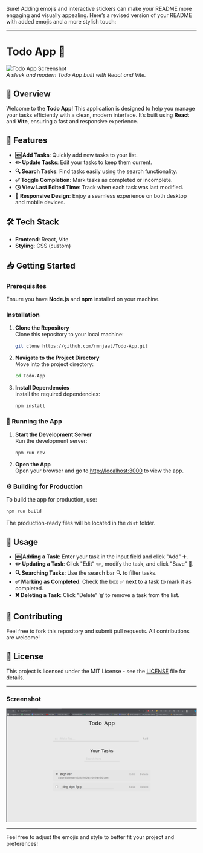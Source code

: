 Sure! Adding emojis and interactive stickers can make your README more engaging and visually appealing. Here’s a revised version of your README with added emojis and a more stylish touch:

---

# Todo App 📝

![Todo App Screenshot](./path-to-screenshot.png)  
_A sleek and modern Todo App built with React and Vite._

## 🚀 Overview

Welcome to the **Todo App**! This application is designed to help you manage your tasks efficiently with a clean, modern interface. It’s built using **React** and **Vite**, ensuring a fast and responsive experience.

## 🌟 Features

- **🆕 Add Tasks**: Quickly add new tasks to your list.
- **✏️ Update Tasks**: Edit your tasks to keep them current.
- **🔍 Search Tasks**: Find tasks easily using the search functionality.
- **✅ Toggle Completion**: Mark tasks as completed or incomplete.
- **🕒 View Last Edited Time**: Track when each task was last modified.
- **📱 Responsive Design**: Enjoy a seamless experience on both desktop and mobile devices.

## 🛠 Tech Stack

- **Frontend**: React, Vite
- **Styling**: CSS (custom)

## 📥 Getting Started

### Prerequisites

Ensure you have **Node.js** and **npm** installed on your machine.

### Installation

1. **Clone the Repository**  
   Clone this repository to your local machine:
   ```bash
   git clone https://github.com/rmnjaat/Todo-App.git
   ```

2. **Navigate to the Project Directory**  
   Move into the project directory:
   ```bash
   cd Todo-App
   ```

3. **Install Dependencies**  
   Install the required dependencies:
   ```bash
   npm install
   ```

### 🚀 Running the App

1. **Start the Development Server**  
   Run the development server:
   ```bash
   npm run dev
   ```

2. **Open the App**  
   Open your browser and go to [http://localhost:3000](http://localhost:5173) to view the app.

### ⚙️ Building for Production

To build the app for production, use:
```bash
npm run build
```
The production-ready files will be located in the `dist` folder.

## 📝 Usage

- **🆕 Adding a Task**: Enter your task in the input field and click "Add" ➕.
- **✏️ Updating a Task**: Click "Edit" ✏️, modify the task, and click "Save" 💾.
- **🔍 Searching Tasks**: Use the search bar 🔍 to filter tasks.
- **✅ Marking as Completed**: Check the box ✅ next to a task to mark it as completed.
- **❌ Deleting a Task**: Click "Delete" 🗑️ to remove a task from the list.

## 🤝 Contributing

Feel free to fork this repository and submit pull requests. All contributions are welcome!

## 📜 License

This project is licensed under the MIT License - see the [LICENSE](LICENSE) file for details.

---

### Screenshot

![alt text](image.png)

---

Feel free to adjust the emojis and style to better fit your project and preferences!
